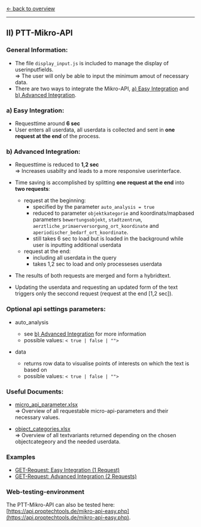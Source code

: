 [<- back to overview](README.md)
***

## II) PTT-Mikro-API

### General Information:

* The file `display_input.js` is included to manage the display of userinputfields.
<br>=> The user will only be able to input the minimum amout of necessary data.
* There are two ways to integrate the Mikro-API, [a) Easy Integration](#easy) and [b) Advanced Integration](#adv).

### <a name="easy"></a>a) Easy Integration:

* Requesttime around **6 sec**
* User enters all userdata, all userdata is collected and sent in **one request at the end** of the process.


### <a name="adv"></a>b) Advanced Integration:

* Requesttime is reduced to **1,2 sec**
<br>=> Increases usabilty and leads to a more responsive userinterface.


* Time saving is accomplished by splitting **one request at the end** into **two requests**:
  - request at the beginning:
    * specified by the parameter `auto_analysis = true` 
    * reduced to parameter `objektkategorie` and koordinats/mapbased parameters `bewertungsobjekt`, `stadtzentrum`, `aerztliche_primaerversorgung_ort_koordinate` and `aperiodischer_bedarf_ort_koordinate`.
    * still takes 6 sec to load but is loaded in the background while user is inputting additional userdata
  - request at the end:
    * including all userdata in the query
    * takes 1,2 sec to load and only processeses userdata

* The results of both requests are merged and form a hybridtext. 
* Updating the userdata and requesting an updated form of the text triggers only the seccond request (request at the end [1,2 sec]).

### Optional api settings parameters:
* auto_analysis
  * see [b) Advanced Integration](#adv) for more information
  * possible values: `< true | false | "">`

* data
  * returns row data to visualise points of interests on which the text is based on
  * possible values: `< true | false | "">`

### Useful Documents:

* [micro_api_parameter.xlsx](doc/micro_api_parameter.xlsx)
<br>=> Overview of all requestable micro-api-parameters and their necessary values.

* [object_categories.xlsx](doc/object_categories.xlsx)
<br>=> Overview of all textvariants returned depending on the chosen objectcategeory and the needed userdata.


### Examples

* [GET-Request: Easy Integration (1 Request)](examples/mikro-api-001-easy-1request.md)
* [GET-Request: Advanced Integration (2 Requests)](examples/mikro-api-002-advanced-2requests.md)

### Web-testing-environment 
The PTT-Mikro-API can also be tested here: [https://api.proptechtools.de/mikro-api-easy.php](https://api.proptechtools.de/mikro-api-easy.php).
